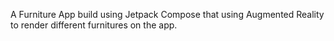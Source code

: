 A Furniture App build using Jetpack Compose that using Augmented Reality to render different furnitures on the app.
